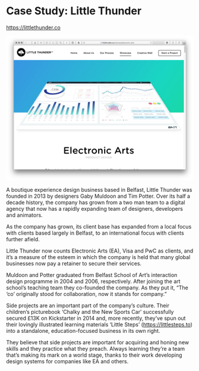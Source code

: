 Case Study: Little Thunder
==========================

https://littlethunder.co


<img src="little-thunder.png" width="650">


A boutique experience design business based in Belfast, Little Thunder was founded in 2013 by designers Gaby Muldoon and Tim Potter. Over its half a decade history, the company has grown from a two man team to a digital agency that now has a rapidly expanding team of designers,  developers and animators.

As the company has grown, its client base has expanded from a local focus with clients based largely in Belfast, to an international focus with clients further afield.

Little Thunder now counts Electronic Arts (EA), Visa and PwC as clients, and it’s a measure of the esteem in which the company is held that many global businesses now pay a retainer to secure their services.

Muldoon and Potter graduated from Belfast School of Art’s interaction design programme in 2004 and 2006, respectively. After joining the art school’s teaching team they co-founded the company. As they put it, “The ‘co’ originally stood for collaboration, now it stands for company.”

Side projects are an important part of the company’s culture. Their children’s picturebook ‘Chalky and the New Sports Car’ successfully secured £13K on Kickstarter in 2014 and, more recently, they’ve spun out their lovingly illustrated learning materials ‘Little Steps’ (https://littlesteps.to) into a standalone, education-focused business in its own right.

They believe that side projects are important for acquiring and honing new skills and they practice what they preach. Always learning they’re a team that’s making its mark on a world stage, thanks to their work developing design systems for companies like EA and others.
